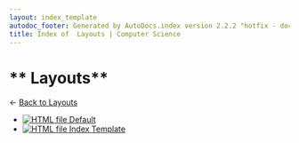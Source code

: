 ```yaml
---
layout: index_template
autodoc_footer: Generated by AutoDocs.index version 2.2.2 "hotfix - documents *actually* actually work now" ⓒ Starwort, 2020
title: Index of  Layouts | Computer Science
---
```


# ** Layouts**

← [Back to  Layouts](..)

- [![HTML file](https://img.icons8.com/windows/512/03dac6/regular-document.png) Default](_layouts/default.html)
- [![HTML file](https://img.icons8.com/windows/512/03dac6/regular-document.png) Index Template](_layouts/index_template.html)
